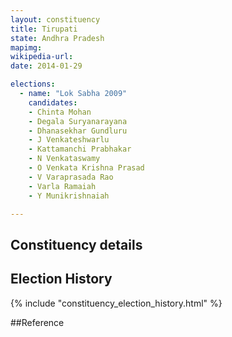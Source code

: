 ```yaml
---
layout: constituency
title: Tirupati
state: Andhra Pradesh
mapimg: 
wikipedia-url: 
date: 2014-01-29

elections: 
  - name: "Lok Sabha 2009"
    candidates: 
    - Chinta Mohan 
    - Degala Suryanarayana 
    - Dhanasekhar Gundluru 
    - J Venkateshwarlu 
    - Kattamanchi Prabhakar 
    - N Venkataswamy 
    - O Venkata Krishna Prasad 
    - V Varaprasada Rao 
    - Varla Ramaiah 
    - Y Munikrishnaiah 

---
```

## Constituency details


## Election History
{% include "constituency_election_history.html" %}

##Reference
